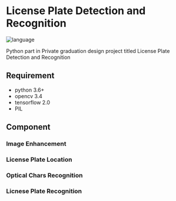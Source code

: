 # License Plate Detection and Recognition
![language](https://img.shields.io/badge/language-Python%203-blue.svg)

Python part in Private graduation design project titled License Plate Detection and Recognition

## Requirement
- python 3.6+ 
- opencv 3.4
- tensorflow 2.0
- PIL 

## Component
### Image Enhancement
### License Plate Location
### Optical Chars Recognition
### Licnese Plate Recognition
